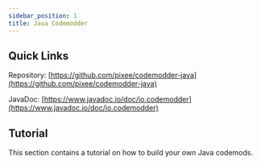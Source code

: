 ```yaml
---
sidebar_position: 1
title: Java Codemodder
---
```


## Quick Links

Repository: [https://github.com/pixee/codemodder-java](https://github.com/pixee/codemodder-java)

JavaDoc: [https://www.javadoc.io/doc/io.codemodder](https://www.javadoc.io/doc/io.codemodder)

## Tutorial

This section contains a tutorial on how to build your own Java codemods.